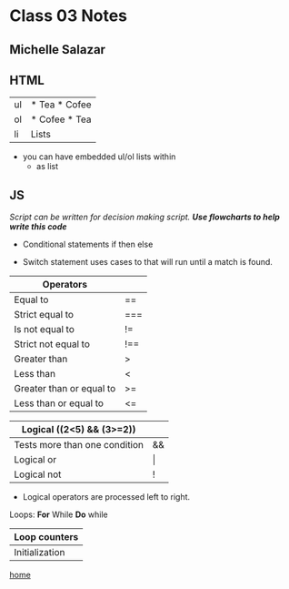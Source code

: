 # Class 03 Notes
## Michelle Salazar

## HTML
| | |
---|---
| ul | * Tea * Cofee |
| ol | * Cofee * Tea |
| li | Lists |

* you can have embedded ul\/ol lists within
  * as list


## JS
*Script  can be written  for decision making script.*
***Use flowcharts to help write this code***
* Conditional statements if then else

* Switch statement uses cases to that will run until a match is found. 

| Operators | |
---|---
| Equal to |	== |
| Strict equal to |	=== |
| Is not equal to	| !=|
| Strict not equal to |	!==|
| Greater than |	> |
| Less than	| < |
| Greater than or equal to |	>= |
| Less than or equal to |	<= |

| Logical \((2<5) && (3>=2))| |
---|---
| Tests more than one condition | && |
| Logical or	| \|| |
| Logical not	| ! |

* Logical operators are processed left to right.

Loops:
**For**	While	**Do** while

| Loop counters |
---|
| Initialization |	Condition |	Update |

[home](https://misalz.github.io/Reading-Notes)